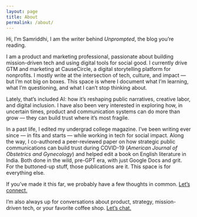 ```yaml
---
layout: page
title: About
permalink: /about/
---
```


Hi, I’m Samriddhi, I am the writer behind *Unprompted*, the blog you’re reading. 

I am a product and marketing professional, passionate about building mission-driven tech and using digital tools for social good. I currently drive GTM and marketing at CauseCircle, a digital storytelling platform for nonprofits.
I mostly write at the intersection of tech, culture, and impact — but I’m not big on boxes. This space is where I document what I’m learning, what I’m questioning, and what I can’t stop thinking about.

Lately, that’s included AI: how it’s reshaping public narratives, creative labor, and digital inclusion. I have also been very interested in exploring how, in uncertain times, product and communication systems can do more than grow — they can build trust where it’s most fragile.

In a past life, I edited my undergrad college magazine. I’ve been writing ever since — in fits and starts — while working in tech for social impact. Along the way, I co-authored a peer-reviewed paper on how strategic public communications can build trust during COVID-19 (*American Journal of Obstetrics and Gynecology*) and helped edit a book on English literature in India. Both done in the wild, pre-GPT era, with just Google Docs and grit. For the buttoned-up stuff, those publications are it. This space is for everything else.

If you’ve made it this far, we probably have a few thoughts in common. [Let’s connect.](https://www.linkedin.com/in/samriddhisimlai/)

I’m also always up for conversations about product, strategy, mission-driven tech, or your favorite coffee shop. [Let’s chat.](https://forms.gle/DF5sjgZfZUEDkGwP9)